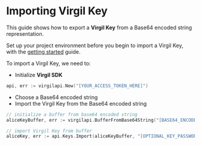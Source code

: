 # Importing Virgil Key

This guide shows how to export a **Virgil Key** from a Base64 encoded string representation.

Set up your project environment before you begin to import a Virgil Key, with the [getting started](/docs/guides/configuration/client-configuration.md) guide.

To import a Virgil Key, we need to:

- Initialize **Virgil SDK**

```go
api, err := virgilapi.New("[YOUR_ACCESS_TOKEN_HERE]")
```

- Choose a Base64 encoded string
- Import the Virgil Key from the Base64 encoded string

```go
// initialize a buffer from base64 encoded string
aliceKeyBuffer, err := virgilapi.BufferFromBase64String("[BASE64_ENCODED_VIRGIL_KEY]")

// import Virgil Key from buffer
aliceKey, err := api.Keys.Import(aliceKeyBuffer, "[OPTIONAL_KEY_PASSWORD]");
```
